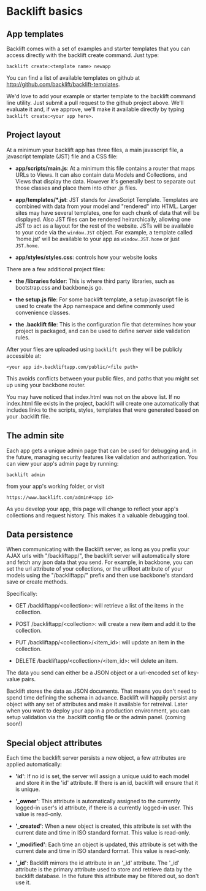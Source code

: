# Backlift basics

## App templates

Backlift comes with a set of examples and starter templates that you can access directly with the backlift create command. Just type:

    backlift create:<template name> newapp 

You can find a list of available templates on github at http://github.com/backlift/backlift-templates.

We'd love to add your example or starter template to the backlift command line utility. Just submit a pull request to the github project above. We'll evaluate it and, if we approve, we'll make it available directly by typing `backlift create:<your app here>`.

## Project layout

At a minimum your backlift app has three files, a main javascript file, a javascript template (JST) file and a CSS file:

* **app/scripts/main.js**: At a minimum this file contains a router that maps URLs to Views. It can also contain data Models and Collections, and Views that display the data. However it's generally best to separate out those classes and place them into other .js files.

* **app/templates/*.jst**: JST stands for JavaScript Template. Templates are combined with data from your model and "rendered" into HTML. Larger sites may have several templates, one for each chunk of data that will be displayed. Also JST files can be rendered heirarchically, allowing one JST to act as a layout for the rest of the website. JSTs will be available to your code via the `window.JST` object. For example, a template called 'home.jst' will be available to your app as `window.JST.home` or just `JST.home`. 

* **app/styles/styles.css**: controls how your website looks

There are a few additional project files:

* **the /libraries folder**: This is where third party libraries, such as bootstrap.css and backbone.js go.

* **the setup.js file**: For some backlift template, a setup javascript file is used to create the App namespace and define commonly used convenience classes.

* **the .backlift file**: This is the configuration file that determines how your project is packaged, and can be used to define server side validation rules.

After your files are uploaded using `backlift push` they will be publicly accessible at:

    <your app id>.backliftapp.com/public/<file path> 

This avoids conflicts between your public files, and paths that you might set up using your backbone router.

You may have noticed that index.html was not on the above list. If no index.html file exists in the project, backlift will create one automatically that includes links to the scripts, styles, templates that were generated based on your .backlift file.


## The admin site

Each app gets a unique admin page that can be used for debugging and, in the future, managing security features like validation and authorization. You can view your app's admin page by running:

    backlift admin

from your app's working folder, or visit

    https://www.backlift.com/admin#<app id>

As you develop your app, this page will change to reflect your app's collections and request history. This makes it a valuable debugging tool.


## Data persistence

When communicating with the Backlift server, as long as you prefix your AJAX urls with "/backliftapp/", the backlift server will automatically store and fetch any json data that you send. For example, in backbone, you can set the url attribute of your collections, or the urlRoot attribute of your models using the "/backliftapp/" prefix and then use backbone's standard save or create methods.

Specifically:

* GET /backliftapp/&lt;collection&gt;: will retrieve a list of the items in the collection.

* POST /backliftapp/&lt;collection&gt;: will create a new item and add it to the collection.

* PUT /backliftapp/&lt;collection&gt;/&lt;item_id&gt;: will update an item in the collection.

* DELETE /backliftapp/&lt;collection&gt;/&lt;item_id&gt;: will delete an item.

The data you send can either be a JSON object or a url-encoded set of key-value pairs.

Backlift stores the data as JSON documents. That means you don't need to spend time defining the schema in advance. Backlift will happily persist any object with any set of attributes and make it available for retreival. Later when you want to deploy your app in a production environment, you can setup validation via the .backlift config file or the admin panel. (coming soon!)


## Special object attributes

Each time the backlift server persists a new object, a few attributes are applied automatically:

* **'id'**: If no id is set, the server will assign a unique uuid to each model and store it in the 'id' attribute. If there is an id, backlift will ensure that it is unique. 

* **'_owner'**: This attribute is automatically assigned to the currently logged-in user's id attribute, if there is a currently logged-in user. This value is read-only.

* **'_created'**: When a new object is created, this attribute is set with the current date and time in ISO standard format. This value is read-only.

* **'_modified'**: Each time an object is updated, this attribute is set with the current date and time in ISO standard format. This value is read-only.

* **'_id'**: Backlift mirrors the id attribute in an '_id' attribute. The '_id' attribute is the primary attribute used to store and retrieve data by the backlift database. In the future this attribute may be filtered out, so don't use it.